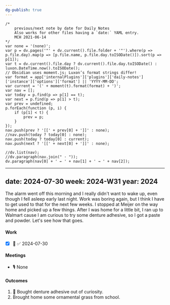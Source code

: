 ```yaml
---
dg-publish: true
---
```

```dataviewjs
/*
    previous/next note by date for Daily Notes
    Also works for other files having a `date:` YAML entry.
    MCH 2021-06-14
*/
var none = '(none)';
var p = dv.pages('"' + dv.current().file.folder + '"').where(p => p.file.day).map(p => [p.file.name, p.file.day.toISODate()]).sort(p => p[1]);
var t = dv.current().file.day ? dv.current().file.day.toISODate() : luxon.DateTime.now().toISODate();
// Obsidian uses moment.js; Luxon’s format strings differ!
var format = app['internalPlugins']['plugins']['daily-notes']['instance']['options']['format'] || 'YYYY-MM-DD';
var current = '(' + moment(t).format(format) + ')';
var nav = [];
var today = p.find(p => p[1] == t);
var next = p.find(p => p[1] > t);
var prev = undefined;
p.forEach(function (p, i) {
    if (p[1] < t) {
        prev = p;
    }
});
nav.push(prev ? '[[' + prev[0] + ']]' : none);
//nav.push(today ? today[0] : none);
nav.push(today ? today[0] : current);
nav.push(next ? '[[' + next[0] + ']]' : none);

//dv.list(nav);
//dv.paragraph(nav.join(" · "));
dv.paragraph(nav[0] + ' ← ' + nav[1] + ' → ' + nav[2]);
```
---
date: 2024-07-30
week: 2024-W31
year: 2024
---
The alarm went off this morning and I really didn't want to wake up, even though I fell asleep early last night. Work was boring again, but I think I have to get used to that for the next few weeks. I stopped at Meijer on the way home and picked up a few things. After I was home for a little bit, I ran up to Walmart cause I am curious to try some denture adhesive, so I got a paste and powder. Let's see how that goes. 

#### Work
- [x] 💪 ✅ 2024-07-30

#### Meetings
- 🎙 None

#### Outcomes
1. 🦄 Bought denture adhesive out of curiosity.
2. Brought home some ornamental grass from school. 
```